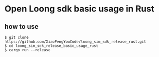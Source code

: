 # Open Loong sdk basic usage in Rust

## how to use

```
$ git clone https://github.com/XiaoPengYouCode/loong_sim_sdk_release_rust.git
$ cd loong_sim_sdk_release_basic_usage_rust
$ cargo run --release
```
